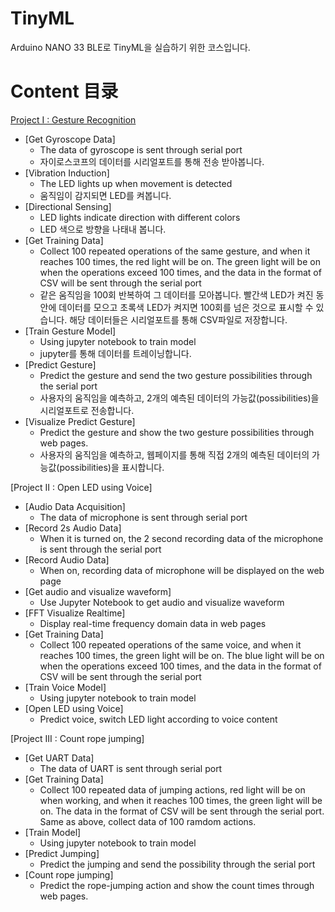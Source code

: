 # TinyML

Arduino NANO 33 BLE로 TinyML을 실습하기 위한 코스입니다.


# Content 目录

[Project I : Gesture Recognition](https://#)
* [Get Gyroscope Data]
  * The data of gyroscope is sent through serial port
  * 자이로스코프의 데이터를 시리얼포트를 통해 전송 받아봅니다.
* [Vibration Induction]
  * The LED lights up when movement is detected
  * 움직임이 감지되면 LED를 켜봅니다.
* [Directional Sensing]
  * LED lights indicate direction with different colors
  * LED 색으로 방향을 나태내 봅니다.
* [Get Training Data]
  * Collect 100 repeated operations of the same gesture, and when it reaches 100 times, the red light will be on. The green light will be on when the operations exceed 100 times, and the data in the format of CSV will be sent through the serial port
  * 같은 움직임을 100회 반복하여 그 데이터를 모아봅니다. 빨간색 LED가 켜진 동안에 데이터를 모으고 초록색 LED가 켜지면 100회를 넘은 것으로 표시할 수 있습니다. 해당 데이터들은 시리얼포트를 통해 CSV파일로 저장합니다.
* [Train Gesture Model]
  * Using jupyter notebook to train model
  * jupyter를 통해 데이터를 트레이닝합니다.
* [Predict Gesture]
  * Predict the gesture and send the two gesture possibilities through the serial port
  * 사용자의 움직임을 예측하고, 2개의 예측된 데이터의 가능값(possibilities)을 시리얼포트로 전송합니다.
* [Visualize Predict Gesture]
  * Predict the gesture and show the two gesture possibilities through web pages.
  * 사용자의 움직임을 예측하고, 웹페이지를 통해 직접 2개의 예측된 데이터의 가능값(possibilities)을 표시합니다.

[Project II : Open LED using Voice]
* [Audio Data Acquisition]
  * The data of microphone is sent through serial port
* [Record 2s Audio Data]
  * When it is turned on, the 2 second recording data of the microphone is sent through the serial port
* [Record Audio Data]
  * When on, recording data of microphone will be displayed on the web page
* [Get audio and visualize waveform]
  * Use Jupyter Notebook to get audio and visualize waveform
* [FFT Visualize Realtime]
  * Display real-time frequency domain data in web pages
* [Get Training Data]
  * Collect 100 repeated operations of the same voice, and when it reaches 100 times, the green light will be on. The blue light will be on when the operations exceed 100 times, and the data in the format of CSV will be sent through the serial port
* [Train Voice Model]
  * Using jupyter notebook to train model
* [Open LED using Voice]
  * Predict voice, switch LED light according to voice content

[Project III : Count rope jumping]
* [Get UART Data]
  * The data of UART is sent through serial port
* [Get Training Data]
  * Collect 100 repeated data of jumping actions, red light will be on when working, and when it reaches 100 times, the green light will be on. The data in the format of CSV will be sent through the serial port. Same as above, collect data of 100 ramdom actions.
* [Train Model]
  * Using jupyter notebook to train model
* [Predict Jumping]
  * Predict the jumping and send the possibility through the serial port
* [Count rope jumping]
  * Predict the rope-jumping action and show the count times through web pages.

